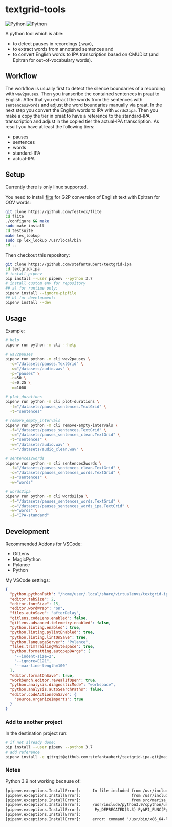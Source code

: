 # textgrid-tools

![Python](https://img.shields.io/github/license/stefantaubert/textgrid-ipa)
![Python](https://img.shields.io/badge/python-3.7.9-green.svg)

A python tool which is able:

- to detect pauses in recordings (.wav),
- to extract words from annotated sentences and
- to convert English words to IPA transcription based on CMUDict (and Epitran for out-of-vocabulary words).

## Workflow

The workflow is usually first to detect the silence boundaries of a recording with `wav2pauses`. Then you transcribe the contained sentences in praat to English. After that you extract the words from the sentences with `sentences2words` and adjust the word boundaries manually via praat. In the next step you convert the English words to IPA with `words2ipa`. Then you make a copy the tier in praat to have a reference to the standard-IPA transcription and adjust in the copied tier the actual-IPA transcription. As result you have at least the following tiers:

- pauses
- sentences
- words
- standard-IPA
- actual-IPA

## Setup

Currently there is only linux supported.

You need to install [flite](https://github.com/festvox/flite) for G2P conversion of English text with Epitran for OOV words:

```sh
git clone https://github.com/festvox/flite
cd flite
./configure && make
sudo make install
cd testsuite
make lex_lookup
sudo cp lex_lookup /usr/local/bin
cd ..
```

Then checkout this repository:

```sh
git clone https://github.com/stefantaubert/textgrid-ipa
cd textgrid-ipa
# install pipenv
pip install --user pipenv --python 3.7
# install custom env for repository
## a) for runtime only:
pipenv install --ignore-pipfile
## b) for development:
pipenv install --dev
```

## Usage

Example:

```sh
# help
pipenv run python -m cli --help

# wav2pauses
pipenv run python -m cli wav2pauses \
  -o="/datasets/pauses.TextGrid" \
  -w="/datasets/audio.wav" \
  -p="pauses" \
  -c=50 \
  -s=0.25 \
  -m=1000

# plot_durations
pipenv run python -m cli plot-durations \
  -f="/datasets/pauses_sentences.TextGrid" \
  -t="sentences"

# remove_empty_intervals
pipenv run python -m cli remove-empty-intervals \
  -f="/datasets/pauses_sentences.TextGrid" \
  -o="/datasets/pauses_sentences_clean.TextGrid" \
  -t="sentences" \
  -w="/datasets/audio.wav" \
  -r="/datasets/audio_clean.wav" \

# sentences2words
pipenv run python -m cli sentences2words \
  -f="/datasets/pauses_sentences_clean.TextGrid" \
  -o="/datasets/pauses_sentences_words.TextGrid" \
  -s="sentences" \
  -w="words"

# words2ipa
pipenv run python -m cli words2ipa \
  -f="/datasets/pauses_sentences_words.TextGrid" \
  -o="/datasets/pauses_sentences_words_ipa.TextGrid" \
  -w="words" \
  -i="IPA-standard"
```

## Development

Recommended Addons for VSCode:

- GitLens
- MagicPython
- Pylance
- Python

My VSCode settings:

```json
{
  "python.pythonPath": "/home/user/.local/share/virtualenvs/textgrid-ipa-...",
  "editor.tabSize": 2,
  "editor.fontSize": 15,
  "editor.wordWrap": "on",
  "files.autoSave": "afterDelay",
  "gitlens.codeLens.enabled": false,
  "gitlens.advanced.telemetry.enabled": false,
  "python.linting.enabled": true,
  "python.linting.pylintEnabled": true,
  "python.linting.lintOnSave": true,
  "python.languageServer": "Pylance",
  "files.trimTrailingWhitespace": true,
  "python.formatting.autopep8Args": [
    "--indent-size=2",
    "--ignore=E121",
    "--max-line-length=100"
  ],
  "editor.formatOnSave": true,
  "workbench.editor.revealIfOpen": true,
  "python.analysis.diagnosticMode": "workspace",
  "python.analysis.autoSearchPaths": false,
  "editor.codeActionsOnSave": {
    "source.organizeImports": true
  }
}
```

### Add to another project

In the destination project run:

```sh
# if not already done:
pip install --user pipenv --python 3.7
# add reference
pipenv install -e git+git@github.com:stefantaubert/textgrid-ipa.git@main#egg=textgrid_tools
```

### Notes

Python 3.9 not working because of:

```txt
[pipenv.exceptions.InstallError]:     In file included from /usr/include/python3.9/unicodeobject.h:1026:0,
[pipenv.exceptions.InstallError]:                      from /usr/include/python3.9/Python.h:97,
[pipenv.exceptions.InstallError]:                      from src/marisa_trie.cpp:4:
[pipenv.exceptions.InstallError]:     /usr/include/python3.9/cpython/unicodeobject.h:551:42: note: declared here
[pipenv.exceptions.InstallError]:      Py_DEPRECATED(3.3) PyAPI_FUNC(PyObject*) PyUnicode_FromUnicode(
[pipenv.exceptions.InstallError]:                                               ^~~~~~~~~~~~~~~~~~~~~
[pipenv.exceptions.InstallError]:     error: command '/usr/bin/x86_64-linux-gnu-gcc' failed with exit code 1
```